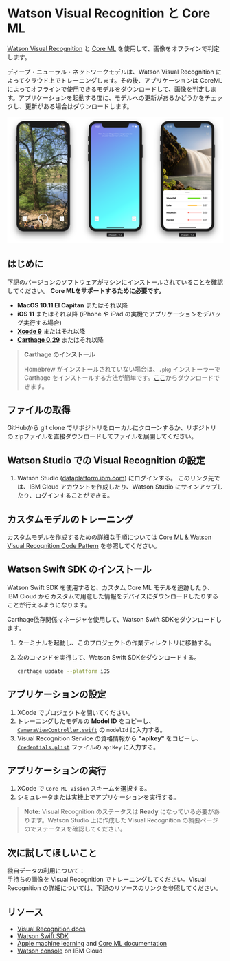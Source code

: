 # Watson Visual Recognition と Core ML

[Watson Visual Recognition][vizreq] と [Core ML][core_ml] を使用して、画像をオフラインで判定します。

ディープ・ニューラル・ネットワークモデルは、Watson Visual Recognition によってクラウド上でトレーニングします。その後、アプリケーションは CoreML によってオフラインで使用できるモデルをダウンロードして、画像を判定します。アプリケーションを起動する度に、モデルへの更新があるかどうかをチェックし、更新がある場合はダウンロードします。

![App Screenshot][screenshot_iphone]

## はじめに
下記のバージョンのソフトウェアがマシンにインストールされていることを確認してください。 **Core MLをサポートするために必要です。**

- **MacOS 10.11 El Capitan** またはそれ以降
- **iOS 11** またはそれ以降 (iPhone や iPad の実機でアプリケーションをデバッグ実行する場合)
- **[Xcode 9][xcode_download]** またはそれ以降
- **[Carthage 0.29][carthage_instructions]** またはそれ以降

> **Carthage のインストール**
>
> Homebrew がインストールされていない場合は、`.pkg` インストーラーで Carthage をインストールする方法が簡単です。[ここ][carthage_download]からダウンロードできます。

## ファイルの取得
GitHubから git clone でリポジトリをローカルにクローンするか、リポジトリの.zipファイルを直接ダウンロードしてファイルを展開してください。

## Watson Studio での Visual Recognition の設定
1. Watson Studio ([dataplatform.ibm.com][watson_studio_url]) にログインする。 このリンク先では、IBM Cloud アカウントを作成したり、Watson Studio にサインアップしたり、ログインすることができる。

## カスタムモデルのトレーニング
カスタムモデルを作成するための詳細な手順については [Core ML & Watson Visual Recognition Code Pattern][code_pattern] を参照してください。

## Watson Swift SDK のインストール
Watson Swift SDK を使用すると、カスタム Core ML モデルを追跡したり、IBM Cloud からカスタムで用意した情報をデバイスにダウンロードしたりすることが行えるようになります。

Carthage依存関係マネージャを使用して、Watson Swift SDKをダウンロードします。

1. ターミナルを起動し、このプロジェクトの作業ディレクトリに移動する。
2. 次のコマンドを実行して、Watson Swift SDKをダウンロードする。

    ```bash
    carthage update --platform iOS
    ```

## アプリケーションの設定
1. XCode でプロジェクトを開いてください。
2. トレーニングしたモデルの **Model ID** をコピーし、[`CameraViewController.swift`][camera_view_controller]  の `modelId` に入力する。 
3. Visual Recognition Service の資格情報から **"apikey"** をコピーし、 [`Credentials.plist`][credentials_plist] ファイルの `apiKey` に入力する。

## アプリケーションの実行
1. XCode で `Core ML Vision` スキームを選択する。
1. シミュレータまたは実機上でアプリケーションを実行する。
> **Note:** Visual Recognition のステータスは **Ready** になっている必要があります。Watson Studio 上に作成した Visual Recognition の概要ページのでステータスを確認してください。

## 次に試してほしいこと

独自データの利用について：  
手持ちの画像を Visual Recognition でトレーニングしてください。Visual Recognition の詳細については、下記のリソースのリンクを参照してください。

## リソース

- [Visual Recognition docs](https://console.bluemix.net/docs/services/visual-recognition/getting-started.html)
- [Watson Swift SDK](https://github.com/watson-developer-cloud/swift-sdk)
- [Apple machine learning][core_ml] and [Core ML documentation](https://developer.apple.com/documentation/coreml)
- [Watson console](https://bluemix.net/developer/watson) on IBM Cloud

[code_pattern]: https://watson-developer-cloud.github.io/watson-vision-coreml-code-pattern/
[watson_studio_url]: https://dataplatform.ibm.com
[carthage_download]: https://github.com/Carthage/Carthage/releases
[carthage_instructions]: https://github.com/Carthage/Carthage#installing-carthage
[vizreq]: https://www.ibm.com/watson/services/visual-recognition/
[core_ml]: https://developer.apple.com/machine-learning/
[vizreq_with_coreml]: https://github.com/watson-developer-cloud/visual-recognition-coreml/
[vizreq_tooling]: https://watson-visual-recognition.ng.bluemix.net/
[xcode_download]: https://developer.apple.com/xcode/downloads/

[camera_view_controller]: /Core%20ML%20Vision/CameraViewController.swift
[credentials_plist]: /Core%20ML%20Vision/Credentials.plist

[screenshot_iphone]: /Screenshots/iPhone.png
